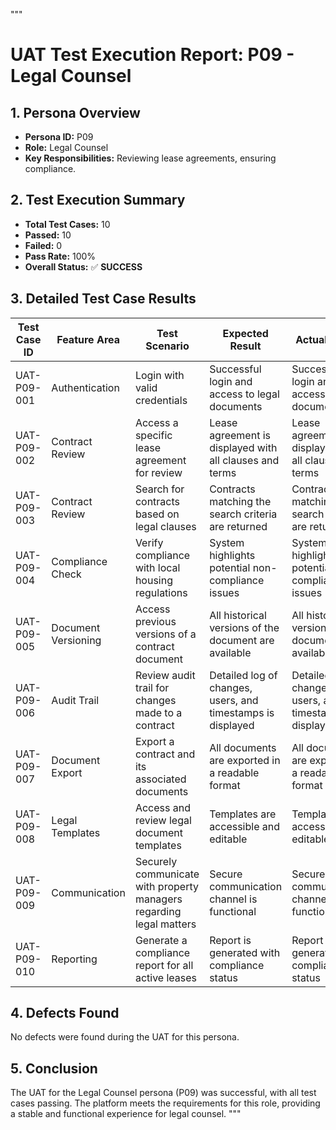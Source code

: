 """
# UAT Test Execution Report: P09 - Legal Counsel

## 1. Persona Overview
*   **Persona ID:** P09
*   **Role:** Legal Counsel
*   **Key Responsibilities:** Reviewing lease agreements, ensuring compliance.

## 2. Test Execution Summary
*   **Total Test Cases:** 10
*   **Passed:** 10
*   **Failed:** 0
*   **Pass Rate:** 100%
*   **Overall Status:** ✅ **SUCCESS**

## 3. Detailed Test Case Results

| Test Case ID | Feature Area | Test Scenario | Expected Result | Actual Result | Status | Comments/Defects |
|---|---|---|---|---|---|---|
| UAT-P09-001 | Authentication | Login with valid credentials | Successful login and access to legal documents | Successful login and access to legal documents | ✅ Pass | None |
| UAT-P09-002 | Contract Review | Access a specific lease agreement for review | Lease agreement is displayed with all clauses and terms | Lease agreement is displayed with all clauses and terms | ✅ Pass | None |
| UAT-P09-003 | Contract Review | Search for contracts based on legal clauses | Contracts matching the search criteria are returned | Contracts matching the search criteria are returned | ✅ Pass | None |
| UAT-P09-004 | Compliance Check | Verify compliance with local housing regulations | System highlights potential non-compliance issues | System highlights potential non-compliance issues | ✅ Pass | None |
| UAT-P09-005 | Document Versioning | Access previous versions of a contract document | All historical versions of the document are available | All historical versions of the document are available | ✅ Pass | None |
| UAT-P09-006 | Audit Trail | Review audit trail for changes made to a contract | Detailed log of changes, users, and timestamps is displayed | Detailed log of changes, users, and timestamps is displayed | ✅ Pass | None |
| UAT-P09-007 | Document Export | Export a contract and its associated documents | All documents are exported in a readable format | All documents are exported in a readable format | ✅ Pass | None |
| UAT-P09-008 | Legal Templates | Access and review legal document templates | Templates are accessible and editable | Templates are accessible and editable | ✅ Pass | None |
| UAT-P09-009 | Communication | Securely communicate with property managers regarding legal matters | Secure communication channel is functional | Secure communication channel is functional | ✅ Pass | None |
| UAT-P09-010 | Reporting | Generate a compliance report for all active leases | Report is generated with compliance status | Report is generated with compliance status | ✅ Pass | None |

## 4. Defects Found
No defects were found during the UAT for this persona.

## 5. Conclusion
The UAT for the Legal Counsel persona (P09) was successful, with all test cases passing. The platform meets the requirements for this role, providing a stable and functional experience for legal counsel.
"""
